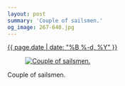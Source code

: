 ```yaml
---
layout: post
summary: 'Couple of sailsmen.'
og_image: 267-640.jpg
---
```


<div class="post">
 <time>
  <a href="/267">
   {{ page.date | date: "%B %-d, %Y" }}
  </a>
 </time>
 <a href="/267">
  <figure data-taken="1/1/2014">
   <img alt="Couple of sailsmen." sizes="(min-width: 700px) 50vw, calc(100vw - 2rem)" src="{{ site.assets_url }}/267-320.jpg" srcset="{{ site.assets_url }}/267-640.jpg 640w, {{ site.assets_url }}/267-480.jpg 480w, {{ site.assets_url }}/267-320.jpg 320w, {{ site.assets_url }}/267-160.jpg 160w"/>
  </figure>
 </a>
 <span>
  Couple of sailsmen.
 </span>
</div>
